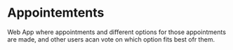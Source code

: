 # Appointemtents
 Web App where appointments and different options for those appointments are made, and other users acan vote on which option fits best ofr them.
